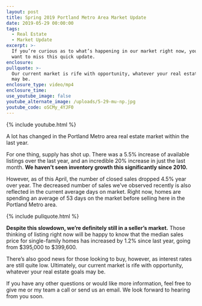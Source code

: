 ```yaml
---
layout: post
title: Spring 2019 Portland Metro Area Market Update
date: 2019-05-29 00:00:00
tags:
  - Real Estate
  - Market Update
excerpt: >-
  If you’re curious as to what’s happening in our market right now, you won’t
  want to miss this quick update.
enclosure:
pullquote: >-
  Our current market is rife with opportunity, whatever your real estate goals
  may be.
enclosure_type: video/mp4
enclosure_time:
use_youtube_image: false
youtube_alternate_image: /uploads/5-29-mu-np.jpg
youtube_code: oSCMy_4YJF0
---
```


{% include youtube.html %}

A lot has changed in the Portland Metro area real estate market within the last year.&nbsp;

For one thing, supply has shot up. There was a 5.5% increase of available listings over the last year, and an incredible 20% increase in just the last month. **We haven’t seen inventory growth this significantly since 2010.**

However, as of this April, the number of closed sales dropped 4.5% year over year. The decreased number of sales we’ve observed recently is also reflected in the current average days on market. Right now, homes are spending an average of 53 days on the market before selling here in the Portland Metro area.

{% include pullquote.html %}

**Despite this slowdown, we’re definitely still in a seller’s market.** Those thinking of listing right now will be happy to know that the median sales price for single-family homes has increased by 1.2% since last year, going from $395,000 to $399,600.

There’s also good news for those looking to buy, however, as interest rates are still quite low. Ultimately, our current market is rife with opportunity, whatever your real estate goals may be.

If you have any other questions or would like more information, feel free to give me or my team a call or send us an email. We look forward to hearing from you soon.
